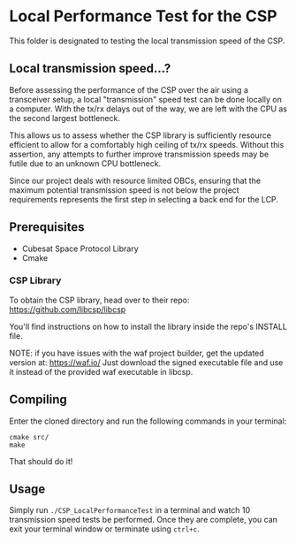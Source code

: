 # Local Performance Test for the CSP
This folder is designated to testing the local transmission speed of the CSP.

## Local transmission speed...?
Before assessing the performance of the CSP over the air using a transceiver setup, a local "transmission" speed test can be done locally on a computer. With the tx/rx delays out of the way, we are left with the CPU as the second largest bottleneck. 

This allows us to assess whether the CSP library is sufficiently resource efficient to allow for a comfortably high ceiling of tx/rx speeds. Without this assertion, any attempts to further improve transmission speeds may be futile due to an unknown CPU bottleneck.

Since our project deals with resource limited OBCs, ensuring that the maximum potential transmission speed is not below the project requirements represents the first step in selecting a back end for the LCP.

## Prerequisites
- Cubesat Space Protocol Library
- Cmake

### CSP Library
To obtain the CSP library, head over to their repo:
https://github.com/libcsp/libcsp

You'll find instructions on how to install the library inside the repo's INSTALL file.

NOTE: if you have issues with the waf project builder, get the updated version at:
https://waf.io/
Just download the signed executable file and use it instead of the provided waf executable in libcsp.

## Compiling
Enter the cloned directory and run the following commands in your terminal:

```
cmake src/
make
```

That should do it!

## Usage
Simply run `./CSP_LocalPerformanceTest` in a terminal and watch 10 transmission speed tests be performed. Once they are complete, you can exit your terminal window or terminate using `ctrl+c`.
